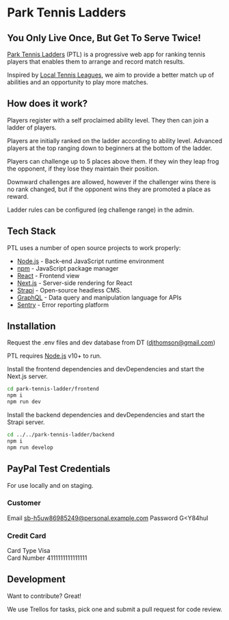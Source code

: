 # Park Tennis Ladders
## You Only Live Once, But Get To Serve Twice!

[Park Tennis Ladders](https://park-tennis-ladders.co.uk/) (PTL) is a progressive web app for ranking tennis players that enables them to arrange and record match results.

Inspired by [Local Tennis Leagues](https://localtennisleagues.com/), we aim to provide a better match up of abilities and an opportunity to play more matches.

## How does it work?

Players register with a self proclaimed ability level.  They then can join a ladder of players.

Players are initially ranked on the ladder according to ability level.  Advanced players at the top ranging down to beginners at the bottom of the ladder.

Players can challenge up to 5 places above them.  If they win they leap frog the opponent, if they lose they maintain their position.  

Downward challenges are allowed, however if the challenger wins there is no rank changed, but if the opponent wins they are promoted a place as reward.

Ladder rules can be configured (eg challenge range) in the admin.

## Tech Stack

PTL uses a number of open source projects to work properly:

- [Node.js](https://nodejs.org/en/) - Back-end JavaScript runtime environment
- [npm](https://www.npmjs.com) - JavaScript package manager
- [React](https://reactjs.org) - Frontend view
- [Next.js](https://nextjs.org) - Server-side rendering for React
- [Strapi](https://strapi.io/) - Open-source headless CMS.
- [GraphQL](https://graphql.org/) - Data query and manipulation language for APIs
- [Sentry](https://sentry.io) - Error reporting platform

## Installation

Request the .env files and dev database from DT (djthomson@gmail.com)

PTL requires [Node.js](https://nodejs.org/) v10+ to run.

Install the frontend dependencies and devDependencies and start the Next.js server.

```sh
cd park-tennis-ladder/frontend
npm i
npm run dev
```

Install the backend dependencies and devDependencies and start the Strapi server.

```sh
cd ../../park-tennis-ladder/backend
npm i
npm run develop
```

## PayPal Test Credentials

For use locally and on staging.

### Customer 
Email
sb-h5uw86985249@personal.example.com
Password
G<Y84huI

### Credit Card
Card Type
Visa	
Card Number
4111111111111111

## Development

Want to contribute? Great!

We use Trellos for tasks, pick one and submit a pull request for code review.
